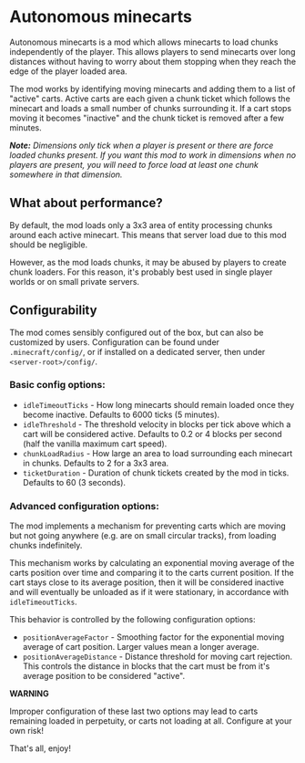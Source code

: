 # Autonomous minecarts

Autonomous minecarts is a mod which allows minecarts to load chunks independently of the player. This allows players to send minecarts over long distances without having to worry about them stopping when they reach the edge of the player loaded area.

The mod works by identifying moving minecarts and adding them to a list of "active" carts. Active carts are each given a chunk ticket which follows the minecart and loads a small number of chunks surrounding it. If a cart stops moving it becomes "inactive" and the chunk ticket is removed after a few minutes.

_**Note:** Dimensions only tick when a player is present or there are force loaded chunks present. If you want this mod to work in dimensions when no players are present, you will need to force load at least one chunk somewhere in that dimension._

## What about performance?

By default, the mod loads only a 3x3 area of entity processing chunks around each active minecart. This means that server load due to this mod should be negligible. 

However, as the mod loads chunks, it may be abused by players to create chunk loaders. For this reason, it's probably best used in single player worlds or on small private servers.

## Configurability

The mod comes sensibly configured out of the box, but can also be customized by users. Configuration can be found under `.minecraft/config/`, or if installed on a dedicated server, then under `<server-root>/config/`.

### Basic config options:

- `idleTimeoutTicks` - How long minecarts should remain loaded once they become inactive. Defaults to 6000 ticks (5 minutes).
- `idleThreshold` - The threshold velocity in blocks per tick above which a cart will be considered active. Defaults to 0.2 or 4 blocks per second (half the vanilla maximum cart speed).
- `chunkLoadRadius` - How large an area to load surrounding each minecart in chunks. Defaults to 2 for a 3x3 area.
- `ticketDuration` - Duration of chunk tickets created by the mod in ticks. Defaults to 60 (3 seconds).

### Advanced configuration options:

The mod implements a mechanism for preventing carts which are moving but not going anywhere (e.g. are on small circular tracks), from loading chunks indefinitely.

This mechanism works by calculating an exponential moving average of the carts position over time and comparing it to the carts current position. If the cart stays close to its average position, then it will be considered inactive and will eventually be unloaded as if it were stationary, in accordance with `idleTimeoutTicks`.

This behavior is controlled by the following configuration options:

- `positionAverageFactor` - Smoothing factor for the exponential moving average of cart position. Larger values mean a longer average.
- `positionAverageDistance` - Distance threshold for moving cart rejection. This controls the distance in blocks that the cart must be from it's average position to be considered "active".

**WARNING** 

Improper configuration of these last two options may lead to carts remaining loaded in perpetuity, or carts not loading at all. Configure at your own risk!

That's all, enjoy!
